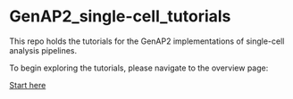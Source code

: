 # GenAP2_single-cell_tutorials
This repo holds the tutorials for the GenAP2 implementations of single-cell analysis pipelines.

To begin exploring the tutorials, please navigate to the overview page:

[Start here](./tutorials/tutorial_overview.md)